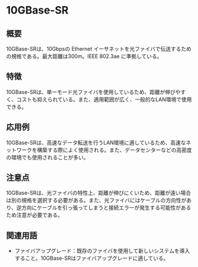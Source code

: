 

# 10GBase-SR
## 概要
10GBase-SRは、10Gbpsの Ethernet イーサネットを光ファイバで伝送するための規格である。最大距離は300m。IEEE 802.3ae に準拠している。

## 特徴
10GBase-SRは、単一モード光ファイバを使用しているため、距離が伸びやすく、コストも抑えられている。また、適用範囲が広く、一般的なLAN環境で使用できる。

## 応用例
10GBase-SRは、高速なデータ転送を行うLAN環境に適しているため、高速なネットワークを構築する際によく使用される。また、データセンターなどの高密度の環境でも使用されることが多い。

## 注意点
10GBase-SRは、光ファイバの特性上、距離が伸びにくいため、距離が遠い場合は別の規格を選択する必要がある。また、光ファイバにはケーブルの方向性があり、逆方向にケーブルを引っ張ってしまうと接続エラーが発生する可能性があるため注意が必要である。

## 関連用語
* ファイバアップグレード：既存のファイバを使用して新しいシステムを導入すること。10GBase-SRはファイバアップグレードに適している。